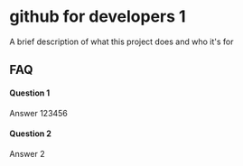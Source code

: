 # github for developers 1

A brief description of what this project does and who it's for


## FAQ

#### Question 1

Answer 123456

#### Question 2

Answer 2

